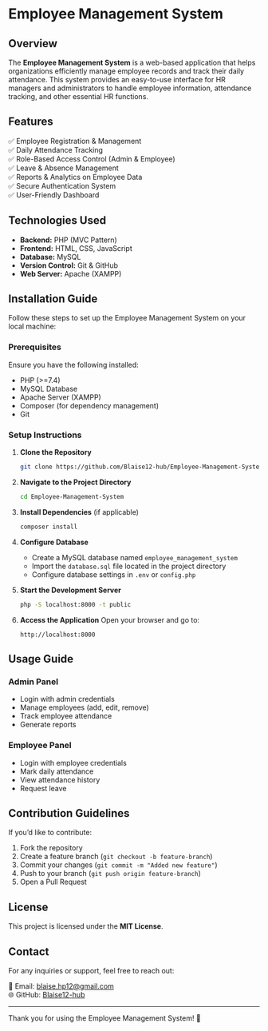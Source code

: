 
# Employee Management System

## Overview

The **Employee Management System** is a web-based application that helps organizations efficiently manage employee records and track their daily attendance. This system provides an easy-to-use interface for HR managers and administrators to handle employee information, attendance tracking, and other essential HR functions.

## Features

✅ Employee Registration & Management\
✅ Daily Attendance Tracking\
✅ Role-Based Access Control (Admin & Employee)\
✅ Leave & Absence Management\
✅ Reports & Analytics on Employee Data\
✅ Secure Authentication System\
✅ User-Friendly Dashboard

## Technologies Used

- **Backend:** PHP (MVC Pattern)
- **Frontend:** HTML, CSS, JavaScript
- **Database:** MySQL
- **Version Control:** Git & GitHub
- **Web Server:** Apache (XAMPP)

## Installation Guide

Follow these steps to set up the Employee Management System on your local machine:

### Prerequisites

Ensure you have the following installed:

- PHP (>=7.4)
- MySQL Database
- Apache Server (XAMPP)
- Composer (for dependency management)
- Git

### Setup Instructions

1. **Clone the Repository**

   ```sh
   git clone https://github.com/Blaise12-hub/Employee-Management-System.git
   ```

2. **Navigate to the Project Directory**

   ```sh
   cd Employee-Management-System
   ```

3. **Install Dependencies** (if applicable)

   ```sh
   composer install
   ```

4. **Configure Database**

   - Create a MySQL database named `employee_management_system`
   - Import the `database.sql` file located in the project directory
   - Configure database settings in `.env` or `config.php`

5. **Start the Development Server**

   ```sh
   php -S localhost:8000 -t public
   ```

6. **Access the Application**
   Open your browser and go to:

   ```
   http://localhost:8000
   ```

## Usage Guide

### Admin Panel

- Login with admin credentials
- Manage employees (add, edit, remove)
- Track employee attendance
- Generate reports

### Employee Panel

- Login with employee credentials
- Mark daily attendance
- View attendance history
- Request leave

## Contribution Guidelines

If you’d like to contribute:

1. Fork the repository
2. Create a feature branch (`git checkout -b feature-branch`)
3. Commit your changes (`git commit -m "Added new feature"`)
4. Push to your branch (`git push origin feature-branch`)
5. Open a Pull Request

## License

This project is licensed under the **MIT License**.

## Contact

For any inquiries or support, feel free to reach out:&#x20;

📧 Email: [blaise.hp12@gmail.com](mailto\:blaise.hp12@gmail.com)\
🌐 GitHub: [Blaise12-hub](https://github.com/Blaise12-hub)

---

Thank you for using the Employee Management System! 🚀











